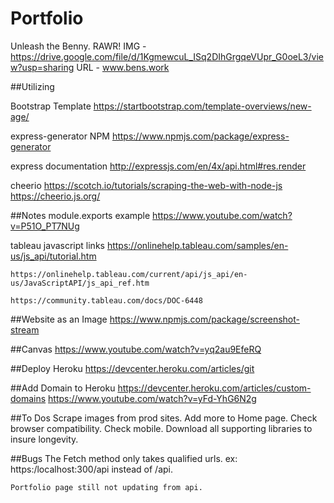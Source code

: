 # Portfolio
Unleash the Benny. RAWR!
IMG - https://drive.google.com/file/d/1KgmewcuL_ISq2DIhGrgqeVUpr_G0oeL3/view?usp=sharing
URL - www.bens.work

##Utilizing

Bootstrap Template
https://startbootstrap.com/template-overviews/new-age/

express-generator NPM
https://www.npmjs.com/package/express-generator

express documentation
http://expressjs.com/en/4x/api.html#res.render

cheerio
https://scotch.io/tutorials/scraping-the-web-with-node-js
https://cheerio.js.org/


##Notes
module.exports example
    https://www.youtube.com/watch?v=P51O_PT7NUg

tableau javascript links
    https://onlinehelp.tableau.com/samples/en-us/js_api/tutorial.htm

    https://onlinehelp.tableau.com/current/api/js_api/en-us/JavaScriptAPI/js_api_ref.htm
    
    https://community.tableau.com/docs/DOC-6448
##Website as an Image
https://www.npmjs.com/package/screenshot-stream

##Canvas
https://www.youtube.com/watch?v=yq2au9EfeRQ

##Deploy Heroku
https://devcenter.heroku.com/articles/git

##Add Domain to Heroku
https://devcenter.heroku.com/articles/custom-domains
https://www.youtube.com/watch?v=yFd-YhG6N2g


##To Dos
    Scrape images from prod sites.
    Add more to Home page.
    Check browser compatibility.
    Check mobile.
    Download all supporting libraries to insure longevity. 


##Bugs
    The Fetch method only takes qualified urls. ex: https:/localhost:300/api instead of /api.

    Portfolio page still not updating from api.
    
